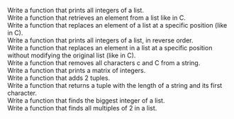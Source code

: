 Write a function that prints all integers of a list.  
Write a function that retrieves an element from a list like in C.  
Write a function that replaces an element of a list at a specific position (like in C).  
Write a function that prints all integers of a list, in reverse order.  
Write a function that replaces an element in a list at a specific position without modifying the original list (like in C).  
Write a function that removes all characters c and C from a string.  
Write a function that prints a matrix of integers.  
Write a function that adds 2 tuples.  
Write a function that returns a tuple with the length of a string and its first character.  
Write a function that finds the biggest integer of a list.  
Write a function that finds all multiples of 2 in a list.  
